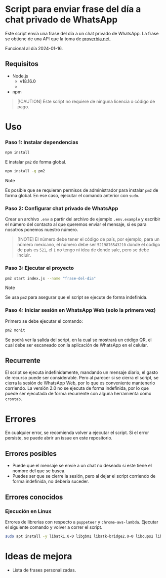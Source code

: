 # Script para enviar frase del día a chat privado de WhatsApp

Este script envía una frase del día a un chat privado de WhatsApp. La frase se
obtiene de una API que la toma de [proverbia.net](https://proverbia.net/).

Funcional al día 2024-01-16.

## Requisitos

- Node.js
  - v18.16.0
  -
- npm

> [!CAUTION] Este script no requiere de ninguna licencia o código de pago.

# Uso

### Paso 1: Instalar dependencias

```bash
npm install
```

E instalar `pm2` de forma global.

```bash
npm install -g pm2
```

> [!NOTE] 
> Es posible que se requieran permisos de administrador para instalar
> `pm2` de forma global. En ese caso, ejecutar el comando anterior con `sudo`.

### Paso 2: Configurar chat privado de WhatsApp

Crear un archivo `.env` a partir del archivo de ejemplo `.env.example` y
escribir el número del contacto al que queremos enviar el mensaje, si es para
nosotros ponemos nuestro número.

> [!NOTE] El número debe tener el código de país, por ejemplo, para un número
> mexicano, el número debe ser `5219876543210` donde el código de país es `521`,
> el `1` no tengo ni idea de donde sale, pero se debe incluir.

### Paso 3: Ejecutar el proyecto

```bash
pm2 start index.js --name "frase-del-dia"
```

> [!NOTE]
> Se usa `pm2` para asegurar que el script se ejecute de forma indefinida.

### Paso 4: Iniciar sesión en WhatsApp Web (solo la primera vez)

Primero se debe ejecutar el comando:

```bash
pm2 monit
```

Se podrá ver la salida del script, en la cual se mostrará un código QR, el cual
debe ser escaneado con la aplicación de WhatsApp en el celular.

## Recurrente

El script se ejecuta indefinidamente, mandando un mensaje diario, el gasto de
recurso puede ser considerable. Pero al parecer si se cierra el script, se
cierra la sesión de WhatsApp Web, por lo que es conveniente mantenerlo
corriendo. La versión 2.0 no se ejecuta de forma indefinida, por lo que puede
ser ejecutada de forma recurrente con alguna herramienta como `crontab`.

# Errores

En cualquier error, se recomienda volver a ejecutar el script. Si el error
persiste, se puede abrir un issue en este repositorio.

## Errores posibles

- Puede que el mensaje se envíe a un chat no deseado si este tiene el nombre del
  que se busca.
- Puedes ser que se cierre la sesión, pero al dejar el script corriendo de forma
  indefinida, no debería suceder.

## Errores conocidos

### Ejecución en Linux

Errores de librerías con respecto a `puppeteer` y `chrome-aws-lambda`. Ejecutar
el siguiente comando y volver a correr el script.

```bash
sudo apt install -y libatk1.0-0 libgbm1 libatk-bridge2.0-0 libcups2 libxcomposite1 libxdamage1 libxfixes3 libxrandr2 libgm1 libxkbcommon0 libpango-1.0-0 libcairo2 libasound2
```

# Ideas de mejora

- Lista de frases personalizadas.
